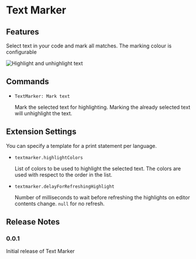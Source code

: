 # Text Marker

## Features

Select text in your code and mark all matches. The marking colour is configurable

![Highlight and unhighlight text](https://https://raw.githubusercontent.com/ryu1kn/vscode-text-marker/master/images/animations/highlight-unhighlight-texts.gif)

## Commands

* `TextMarker: Mark text`

    Mark the selected text for highlighting. Marking the already selected text will unhighlight the text.

## Extension Settings

You can specify a template for a print statement per language.

* `textmarker.highlightColors`

    List of colors to be used to highlight the selected text. The colors are used with respect to the order in the list.

* `textmarker.delayForRefreshingHighlight`

    Number of milliseconds to wait before refreshing the highlights on editor contents change. `null` for no refresh.

## Release Notes

### 0.0.1

Initial release of Text Marker
